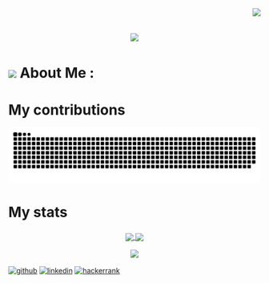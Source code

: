 <img align="right" src="https://visitor-badge.laobi.icu/badge?page_id=mohammed-el-barhichi" />

<h1 align="center">
    <img src="https://readme-typing-svg.herokuapp.com/?font=Righteous&size=35&center=true&vCenter=true&width=500&height=70&duration=4000&lines=Hi+There!+👋;+I'm+Mohammed+El+Barhichi!;" />
</h1>

<h1 align="left"><img src="https://github.com/TheDudeThatCode/TheDudeThatCode/blob/master/Assets/Developer.gif" width="45" /> About Me :</h1>




<h1 align="left">My contributions </h1>

<div align="center">
  <img src="https://raw.githubusercontent.com/mohammed-el-barhichi/mohammed-el-barhichi/output/snake.svg" alt="Snake animation" />
</div>


###

<h1 align="left">My stats</h1>

###

<div align="center">
<a href="https://github.com/mohammed-el-barhichi">
  <img height="150" align="center" src="https://streak-stats.demolab.com?user=mohammed-el-barhichi&theme=transparent&card_width=400&card_height=150" />
</a>
<a href="https://github.com/mohammed-el-barhichi">
  <img height="150" align="center" src="https://github-readme-stats.vercel.app/api?username=mohammed-el-barhichi&theme=transparent&show_icons=true&hide=issues&show=prs_merged_percentage&rank_icon=github&include_all_commits=true" />
</a>
</div>

<br>

<div align="center">
  <img height="250" src="https://github-readme-stats.vercel.app/api/top-langs/?username=mohammed-el-barhichi&theme=transparent&layout=donut-vertical" />
</div>






[<img src='https://cdn.jsdelivr.net/npm/simple-icons@3.0.1/icons/github.svg' alt='github' height='40'>](https://github.com/mohammed-el-barhichi)
[<img src='https://raw.githubusercontent.com/maurodesouza/profile-readme-generator/master/src/assets/icons/social/linkedin/default.svg' alt='linkedin' height='40'>](https://www.linkedin.com/in/mohammed-el-barhichi/)
[<img src='https://raw.githubusercontent.com/maurodesouza/profile-readme-generator/master/src/assets/icons/social/hackerrank/default.svg' alt='hackerrank' height='40'>](https://www.hackerrank.com/profile/med_el_barhichi)

